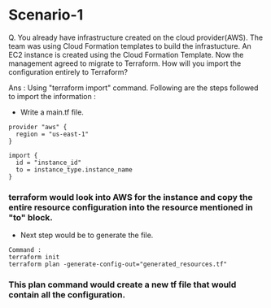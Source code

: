 # Scenario-1 

Q. You already have infrastructure created on the cloud provider(AWS). The team was using Cloud Formation templates to build the infrastucture. An EC2 instance is created using the Cloud Formation Template. Now the management agreed to migrate to Terraform. How will you import the configuration entirely to Terraform?

Ans : Using "terraform import" command.
Following are the steps followed to import the information : 
- Write a main.tf file.
```
provider "aws" {
  region = "us-east-1"
}

import {
  id = "instance_id"
  to = instance_type.instance_name
}
```
### terraform would look into AWS for the instance and copy the entire resource configuration into the resource mentioned in "to" block.

- Next step would be to generate the file.
```
Command : 
terraform init
terraform plan -generate-config-out="generated_resources.tf"
```
### This plan command would create a new tf file that would contain all the configuration.